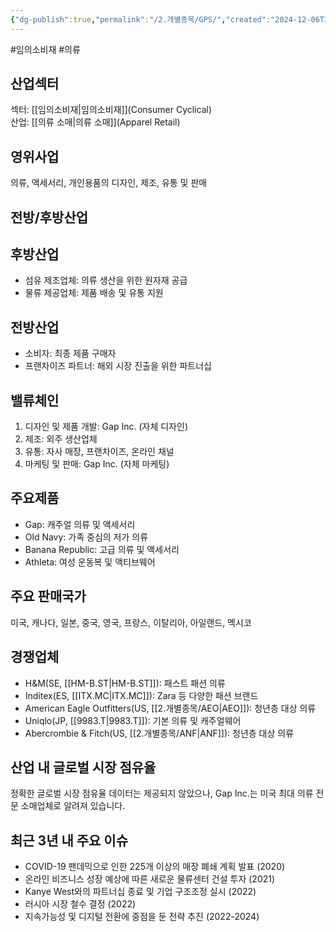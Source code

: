 ```yaml
---
{"dg-publish":true,"permalink":"/2.개별종목/GPS/","created":"2024-12-06T21:22:11.509+09:00","updated":"2025-07-29T21:37:04.707+09:00"}
---
```


#임의소비재 #의류 

## 산업섹터

섹터: [[임의소비재\|임의소비재]](Consumer Cyclical)  
산업: [[의류 소매\|의류 소매]](Apparel Retail)

## 영위사업

의류, 액세서리, 개인용품의 디자인, 제조, 유통 및 판매

## 전방/후방산업

## 후방산업

- 섬유 제조업체: 의류 생산을 위한 원자재 공급
- 물류 제공업체: 제품 배송 및 유통 지원

## 전방산업

- 소비자: 최종 제품 구매자
- 프랜차이즈 파트너: 해외 시장 진출을 위한 파트너십

## 밸류체인

1. 디자인 및 제품 개발: Gap Inc. (자체 디자인)
2. 제조: 외주 생산업체
3. 유통: 자사 매장, 프랜차이즈, 온라인 채널
4. 마케팅 및 판매: Gap Inc. (자체 마케팅)

## 주요제품

- Gap: 캐주얼 의류 및 액세서리
- Old Navy: 가족 중심의 저가 의류
- Banana Republic: 고급 의류 및 액세서리
- Athleta: 여성 운동복 및 액티브웨어

## 주요 판매국가

미국, 캐나다, 일본, 중국, 영국, 프랑스, 이탈리아, 아일랜드, 멕시코

## 경쟁업체

- H&M(SE, [[HM-B.ST\|HM-B.ST]]): 패스트 패션 의류
- Inditex(ES, [[ITX.MC\|ITX.MC]]): Zara 등 다양한 패션 브랜드
- American Eagle Outfitters(US, [[2.개별종목/AEO\|AEO]]): 청년층 대상 의류
- Uniqlo(JP, [[9983.T\|9983.T]]): 기본 의류 및 캐주얼웨어
- Abercrombie & Fitch(US, [[2.개별종목/ANF\|ANF]]): 청년층 대상 의류

## 산업 내 글로벌 시장 점유율

정확한 글로벌 시장 점유율 데이터는 제공되지 않았으나, Gap Inc.는 미국 최대 의류 전문 소매업체로 알려져 있습니다.

## 최근 3년 내 주요 이슈

- COVID-19 팬데믹으로 인한 225개 이상의 매장 폐쇄 계획 발표 (2020)
- 온라인 비즈니스 성장 예상에 따른 새로운 물류센터 건설 투자 (2021)
- Kanye West와의 파트너십 종료 및 기업 구조조정 실시 (2022)
- 러시아 시장 철수 결정 (2022)
- 지속가능성 및 디지털 전환에 중점을 둔 전략 추진 (2022-2024)